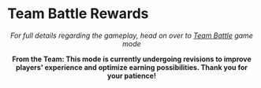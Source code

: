 # **Team Battle Rewards**

<center>

_For full details regarding the gameplay, head on over to [Team Battle](../phase1/team-battle.md) game mode_

**From the Team: This mode is currently undergoing revisions to improve players' experience and optimize earning possibilities. Thank you for your patience!**

</center>

<!--
Below are the potential rewards for participants in the Team Battle modes.

## **3v3 Battle**

This will be the current mode available for Team Battle upon game release.

**Specifics**

- **100 Players** required to fill up the battle event
- **Only 3 Roosters per player**
- Burnt-out Roosters are not allowed to participate (_Roosters that reached their $Gallonium producing capacity_). Roosters that have 0 $Gallonium may participate provided that they can still produce $Gallonium the following day.
- Joining Fee of **150 $GWIT per player**

**Joining Fee Breakdown**

- Total Joining Fee = 15,000 $GWIT
- Prize Pool = 14,625 $GWIT
- Total Champion/s Reward = 12,000 $GWIT (_80% of Total_)
- Total Consolation Reward = 2,625 $GWIT (_17.5% of Total_)
- Platform Share = 375 $GWIT (_2.5% of Total_)

## **5v5 Battle**

Coming Soon

**Specifics**

- **60 Players** required to fill up the battle event
- Only **5 Roosters per player**
- Burnt-out Roosters are not allowed to participate (_Roosters that reached their $Gallonium producing capacity_). Roosters that have 0 $Gallonium may participate provided that they can still produce $Gallonium the following day.
- Joining Fee of **500 $GWIT per player**

**Joining Fee Breakdown**

- Total Joining Fee = 30,000 $GWIT
- Prize Pool = 29,250 $GWIT
- Total Champion/s Reward = 22,500 $GWIT (_75% of Total_)
- Total Consolation Reward = 6,750 $GWIT (_22.5% of Total_)
- Platform Share = 750 $GWIT (_2.5% of Total_)

## **10v10 Battle**

Coming Soon

**Specifics**

- **30 Players** required to fill up the battle event
- Only **10 Roosters per player**
- Burnt-out Roosters are not allowed to participate (_Roosters that reached their $Gallonium producing capacity_). Roosters that have 0 $Gallonium may participate provided that they can still produce $Gallonium the following day.
- Joining Fee of **1,500 $GWIT per player**

**Joining Fee Breakdown**

- Total Joining Fee = 45,000 $GWIT
- Prize Pool = 43,875 $GWIT
- Total Champion/s Reward = 31,500 $GWIT (_70% of Total_)
- Total Consolation Reward = 12,375 $GWIT (_27.5% of Total_)
- Platform Share = 1,125 $GWIT (_2.5% of Total_)
-->
